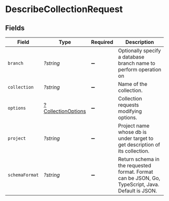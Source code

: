 # DescribeCollectionRequest


## Fields

| Field                                                                                             | Type                                                                                              | Required                                                                                          | Description                                                                                       |
| ------------------------------------------------------------------------------------------------- | ------------------------------------------------------------------------------------------------- | ------------------------------------------------------------------------------------------------- | ------------------------------------------------------------------------------------------------- |
| `branch`                                                                                          | *?string*                                                                                         | :heavy_minus_sign:                                                                                | Optionally specify a database branch name to perform operation on                                 |
| `collection`                                                                                      | *?string*                                                                                         | :heavy_minus_sign:                                                                                | Name of the collection.                                                                           |
| `options`                                                                                         | [?CollectionOptions](../../models/shared/CollectionOptions.md)                                    | :heavy_minus_sign:                                                                                | Collection requests modifying options.                                                            |
| `project`                                                                                         | *?string*                                                                                         | :heavy_minus_sign:                                                                                | Project name whose db is under target to get description of its collection.                       |
| `schemaFormat`                                                                                    | *?string*                                                                                         | :heavy_minus_sign:                                                                                | Return schema in the requested format. Format can be JSON, Go, TypeScript, Java. Default is JSON. |